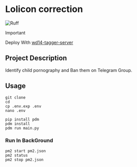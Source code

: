 # Lolicon correction

![Ruff](https://github.com/TelechaBot/anime-tag-bot/actions/workflows/ruff.yml/badge.svg)

> [!IMPORTANT]
> Deploy With [wd14-tagger-server](https://github.com/LlmKira/wd14-tagger-server)

## Project Description

Identify child pornography and Ban them on Telegram Group.

## Usage

```shell
git clone
cd
cp .env.exp .env
nano .env
```

```shell
pip install pdm
pdm install
pdm run main.py
```

### Run In BackGround

```shell
pm2 start pm2.json
pm2 status
pm2 stop pm2.json

```
